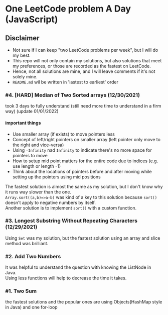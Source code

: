 # One LeetCode problem A Day (JavaScript)

## Disclaimer

- Not sure if I can keep "two LeetCode problems per week", but I will do my best.
- This repo will not only contain my solutions, but also solutions that meet my preferences, or those are recorded as the fastest on LeetCode.
- Hence, not all solutions are mine, and I will leave comments if it's not solely mine.
- `README.md` wil be written in 'lastest to earliest' order

### #4. [HARD] Median of Two Sorted arrays (12/30/2021)

took 3 days to fully understand (still need more time to understand in a firm way)
(update 01/01/2022)<br>

#### important things

- Use smaller array (if exists) to move pointers less
- Concept of left/right pointers on smaller array (left pointer only move to the right and vice-versa)
- Using `-Infinity` nad `Infinity` to indicate there's no more space for pointers to move
- How to setup mid point matters for the entire code due to indices (e.g. use length or length -1)
- Think about the locations of pointers before and after moving while setting up the pointers using mid positions

The fastest solution is almost the same as my solution, but I don't know why it runs way slower than the one.<br>
`Array.sort((a,b)=>a-b)` was kind of a key to this solution because `sort()` doesn't apply to negative numbers by itself.<br>
Another solution is to implement `sort()` with a custom function.

### #3. Longest Substring Without Repeating Characters (12/29/2021)

Using `Set` was my solution, but the fastest solution using an array and slice method was brilliant.

### #2. Add Two Numbers

It was helpful to understand the question with knowing the ListNode in Java.<br>
Using less functions will help to decrease the time it takes.

### #1. Two Sum

the fastest solutions and the popular ones are using Objects(HashMap style in Java) and one for-loop

```

```
